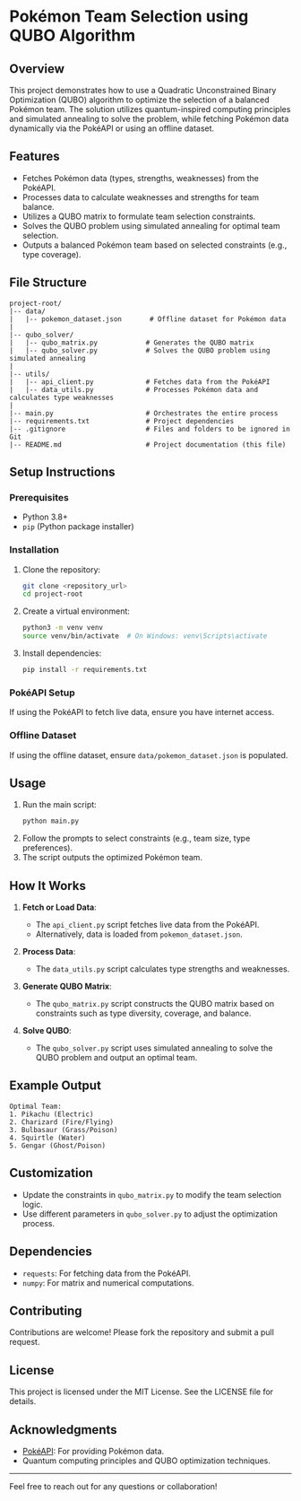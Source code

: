 # Pokémon Team Selection using QUBO Algorithm

## Overview
This project demonstrates how to use a Quadratic Unconstrained Binary Optimization (QUBO) algorithm to optimize the selection of a balanced Pokémon team. The solution utilizes quantum-inspired computing principles and simulated annealing to solve the problem, while fetching Pokémon data dynamically via the PokéAPI or using an offline dataset.

## Features
- Fetches Pokémon data (types, strengths, weaknesses) from the PokéAPI.
- Processes data to calculate weaknesses and strengths for team balance.
- Utilizes a QUBO matrix to formulate team selection constraints.
- Solves the QUBO problem using simulated annealing for optimal team selection.
- Outputs a balanced Pokémon team based on selected constraints (e.g., type coverage).

## File Structure
```
project-root/
|-- data/
|   |-- pokemon_dataset.json       # Offline dataset for Pokémon data
|
|-- qubo_solver/
|   |-- qubo_matrix.py            # Generates the QUBO matrix
|   |-- qubo_solver.py            # Solves the QUBO problem using simulated annealing
|
|-- utils/
|   |-- api_client.py             # Fetches data from the PokéAPI
|   |-- data_utils.py             # Processes Pokémon data and calculates type weaknesses
|
|-- main.py                       # Orchestrates the entire process
|-- requirements.txt              # Project dependencies
|-- .gitignore                    # Files and folders to be ignored in Git
|-- README.md                     # Project documentation (this file)
```

## Setup Instructions

### Prerequisites
- Python 3.8+
- `pip` (Python package installer)

### Installation
1. Clone the repository:
   ```bash
   git clone <repository_url>
   cd project-root
   ```

2. Create a virtual environment:
   ```bash
   python3 -m venv venv
   source venv/bin/activate  # On Windows: venv\Scripts\activate
   ```

3. Install dependencies:
   ```bash
   pip install -r requirements.txt
   ```

### PokéAPI Setup
If using the PokéAPI to fetch live data, ensure you have internet access.

### Offline Dataset
If using the offline dataset, ensure `data/pokemon_dataset.json` is populated.

## Usage
1. Run the main script:
   ```bash
   python main.py
   ```
2. Follow the prompts to select constraints (e.g., team size, type preferences).
3. The script outputs the optimized Pokémon team.

## How It Works
1. **Fetch or Load Data**: 
   - The `api_client.py` script fetches live data from the PokéAPI.
   - Alternatively, data is loaded from `pokemon_dataset.json`.

2. **Process Data**: 
   - The `data_utils.py` script calculates type strengths and weaknesses.

3. **Generate QUBO Matrix**: 
   - The `qubo_matrix.py` script constructs the QUBO matrix based on constraints such as type diversity, coverage, and balance.

4. **Solve QUBO**: 
   - The `qubo_solver.py` script uses simulated annealing to solve the QUBO problem and output an optimal team.

## Example Output
```
Optimal Team:
1. Pikachu (Electric)
2. Charizard (Fire/Flying)
3. Bulbasaur (Grass/Poison)
4. Squirtle (Water)
5. Gengar (Ghost/Poison)
```

## Customization
- Update the constraints in `qubo_matrix.py` to modify the team selection logic.
- Use different parameters in `qubo_solver.py` to adjust the optimization process.

## Dependencies
- `requests`: For fetching data from the PokéAPI.
- `numpy`: For matrix and numerical computations.

## Contributing
Contributions are welcome! Please fork the repository and submit a pull request.

## License
This project is licensed under the MIT License. See the LICENSE file for details.

## Acknowledgments
- [PokéAPI](https://pokeapi.co/): For providing Pokémon data.
- Quantum computing principles and QUBO optimization techniques.

---
Feel free to reach out for any questions or collaboration!
